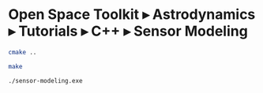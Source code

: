 Open Space Toolkit ▸ Astrodynamics ▸ Tutorials ▸ C++ ▸ Sensor Modeling
===========================================================

```bash
cmake ..
```

```bash
make
```

```bash
./sensor-modeling.exe
```
